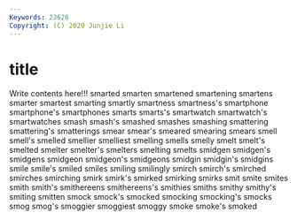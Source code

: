 ```yaml
---
Keywords: 23626
Copyright: (C) 2020 Junjie Li
---
```


# title

Write contents here!!!
smarted 
smarten 
smartened 
smartening 
smartens
smarter 
smartest 
smarting 
smartly 
smartness 
smartness's 
smartphone 
smartphone's 
smartphones 
smarts
smarts's 
smartwatch 
smartwatch's 
smartwatches 
smash 
smash's 
smashed 
smashes 
smashing 
smattering
smattering's 
smatterings 
smear 
smear's 
smeared 
smearing 
smears 
smell 
smell's 
smelled
smellier 
smelliest 
smelling 
smells 
smelly 
smelt 
smelt's 
smelted 
smelter 
smelter's
smelters 
smelting 
smelts 
smidgen 
smidgen's 
smidgens 
smidgeon 
smidgeon's 
smidgeons 
smidgin
smidgin's 
smidgins 
smile 
smile's 
smiled 
smiles 
smiling 
smilingly 
smirch 
smirch's
smirched 
smirches 
smirching 
smirk 
smirk's 
smirked 
smirking 
smirks 
smit 
smite
smites 
smith 
smith's 
smithereens 
smithereens's 
smithies 
smiths 
smithy 
smithy's 
smiting
smitten 
smock 
smock's 
smocked 
smocking 
smocking's 
smocks 
smog 
smog's 
smoggier
smoggiest 
smoggy 
smoke 
smoke's 
smoked 
